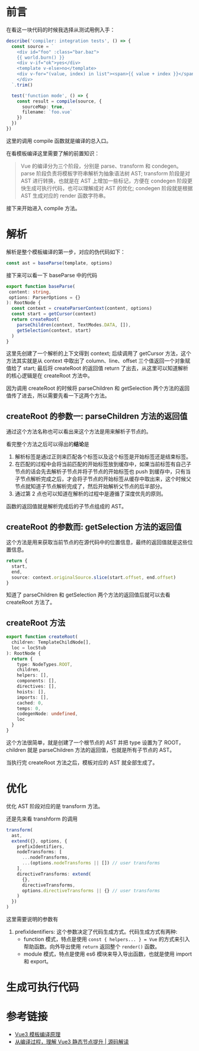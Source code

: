 # 前言

在看这一块代码的时候我选择从测试用例入手：

```typescript
describe('compiler: integration tests', () => {
  const source = `
    <div id="foo" :class="bar.baz">
    {{ world.burn() }}
    <div v-if="ok">yes</div>
    <template v-else>no</template>
    <div v-for="(value, index) in list"><span>{{ value + index }}</span></div>
    </div>
  `.trim()

  test('function mode', () => {
    const result = compile(source, {
      sourceMap: true,
      filename: `foo.vue`
    })
  })
})
```

这里的调用 compile 函数就是编译的总入口。

在看模板编译这里需要了解的前置知识：

> Vue 的编译分为三个阶段，分别是 parse、transform 和 condegen。parse 阶段负责将模板字符串解析为抽象语法树 AST; transform 阶段是对 AST 进行转换，也就是在 AST 上增加一些标记，方便在 condegen 阶段更快生成可执行代码，也可以理解成对 AST 的优化; condegen 阶段就是根据 AST 生成对应的 render 函数字符串。

接下来开始进入 compile 方法。

# 解析

解析是整个模板编译的第一步，对应的伪代码如下：

```typescript
const ast = baseParse(template, options)
```

接下来可以看一下 baseParse 中的代码

```typescript
export function baseParse(
 content: string,
 options: ParserOptions = {}
): RootNode {
  const context = createParserContext(content, options)
  const start = getCursor(context)
  return createRoot(
    parseChildren(context, TextModes.DATA, []),
    getSelection(context, start)
  )
}
```

这里先创建了一个解析的上下文得到 context; 后续调用了 getCursor 方法，这个方法其实就是从 context 中取出了 column、line、offset 三个值返回一个对象赋值给了 start; 最后将 createRoot 的返回值 return 了出去，从这里可以知道解析的核心逻辑是在 createRoot 方法中。

因为调用 createRoot 的时候将 parseChildren 和 getSelection 两个方法的返回值传了进去，所以需要先看一下这两个方法。

## createRoot 的参数一: parseChildren 方法的返回值

通过这个方法名称也可以看出来这个方法是用来解析子节点的。

看完整个方法之后可以得出的**结论**是

1. 解析标签是通过正则来匹配各个标签以及这个标签是开始标签还是结束标签。
2. 在匹配的过程中会将当前匹配的开始标签放到缓存中，如果当前标签有自己子节点的话会先去解析子节点并将子节点的开始标签也 push 到缓存中，只有当子节点解析完成之后，才会将子节点的开始标签从缓存中取出来，这个时候父节点就知道子节点解析完成了，然后开始解析父节点的后半部分。
3. 通过第 2 点也可以知道在解析的过程中是遵循了深度优先的原则。

函数的返回值就是解析完成后的子节点组成的 AST。

## createRoot 的参数而: getSelection 方法的返回值

这个方法是用来获取当前节点的在源代码中的位置信息，最终的返回值就是这些位置信息。

```typescript
return {
  start,
  end,
  source: context.originalSource.slice(start.offset, end.offset)
}
```

知道了 parseChildren 和 getSelection 两个方法的返回值后就可以去看 createRoot 方法了。

## createRoot 方法

```typescript
export function createRoot(
  children: TemplateChildNode[],
  loc = locStub
): RootNode {
  return {
    type: NodeTypes.ROOT,
    children,
    helpers: [],
    components: [],
    directives: [],
    hoists: [],
    imports: [],
    cached: 0,
    temps: 0,
    codegenNode: undefined,
    loc
  }
}
```

这个方法很简单，就是创建了一个根节点的 AST 并把 type 设置为了 ROOT，children 就是 parseChildren 方法的返回值，也就是所有子节点的 AST。

当执行完 createRoot 方法之后，模板对应的 AST 就全部生成了。

# 优化

优化 AST 阶段对应的是 transform 方法。

还是先来看 transhform 的调用

```typescript
transform(
  ast,
  extend({}, options, {
    prefixIdentifiers,
    nodeTransforms: [
      ...nodeTransforms,
      ...(options.nodeTransforms || []) // user transforms
    ],
    directiveTransforms: extend(
      {},
      directiveTransforms,
      options.directiveTransforms || {} // user transforms
    )
  })
)
```

这里需要说明的参数有

1. prefixIdentifiers: 这个参数决定了代码生成方式。代码生成方式有两种:
   - function 模式，特点是使用 `const { helpers... } = Vue` 的方式来引入帮助函数。向外导出使用 `return` 返回整个 `render()` 函数。
   - module 模式，特点是使用 es6 模块来导入导出函数，也就是使用 import 和 export。

# 生成可执行代码



# 参考链接

- [Vue3 模板编译原理](https://segmentfault.com/a/1190000023594560) 
- [从编译过程，理解 Vue3 静态节点提升 | 源码解读](https://juejin.cn/post/6874419253865365511) 

